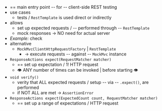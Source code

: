 * == main entry point -- for -- client-side REST testing
* use cases
  * tests / `RestTemplate` is used direct or indirectly
* allows
  * set up expected requests / -- performed through -- `RestTemplate`
  * mock responses -> NO need for actual server
* _Example:_ check
* alternative
  * `MockMvcClientHttpRequestFactory` | `RestTemplate`
    * -> execute requests -- against -- `MockMvc` instance
* `ResponseActions expect(RequestMatcher matcher)`
  * == set up expectation / 1! HTTP request
  * 👁️ ANY number of times can be invoked | before starting 👁️
* `void verify()`
  * verity that ALL expected requests / setup -- via -- `.expect()`, are performed
  * if NOT ALL are met -> `AssertionError`
* `ResponseActions expect(ExpectedCount count, RequestMatcher matcher)`
  * == set up a range of expectations / HTTP request